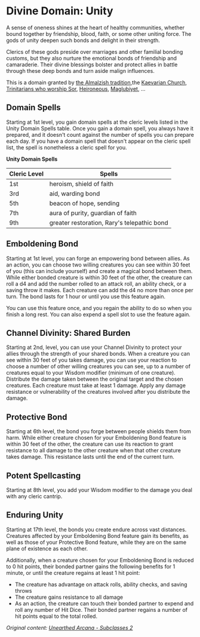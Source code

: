 # Divine Domain: Unity
A sense of oneness shines at the heart of healthy communities, whether bound together by friendship, blood, faith, or some other uniting force. The gods of unity deepen such bonds and delight in their strength.

Clerics of these gods preside over marriages and other familial bonding customs, but they also nurture the emotional bonds of friendship and camaraderie. Their divine blessings bolster and protect allies in battle through these deep bonds and turn aside malign influences.

This is a domain granted by [the Almalzish tradition](../../Religions/AlUma.md#almalzish-cleric),the [Kaevarian Church](../../Religions/KaevarianChurch.md), [Trinitarians who worship Sor](../../Religions/Trinitarian.md#sor), [Heironeous](../../Religions/Pantheon/Heironeous.md), [Maglubiyet](../../Religions/Pantheon/Maglubiyet.md), ...

## Domain Spells
Starting at 1st level, you gain domain spells at the cleric levels listed in the Unity Domain Spells table. Once you gain a domain spell, you always have it prepared, and it doesn't count against the number of spells you can prepare each day. If you have a domain spell that doesn't appear on the cleric spell list, the spell is nonetheless a cleric spell for you.

**Unity Domain Spells**

Cleric Level | Spells
------------ | ------
1st | heroism, shield of faith
3rd | aid, warding bond
5th | beacon of hope, sending
7th | aura of purity, guardian of faith
9th | greater restoration, Rary's telepathic bond
 
## Emboldening Bond
Starting at 1st level, you can forge an empowering bond between allies. As an action, you can choose two willing creatures you can see within 30 feet of you (this can include yourself) and create a magical bond between them. While either bonded creature is within 30 feet of the other, the creature can roll a d4 and add the number rolled to an attack roll, an ability check, or a saving throw it makes. Each creature can add the d4 no more than once per turn. The bond lasts for 1 hour or until you use this feature again.

You can use this feature once, and you regain the ability to do so when you finish a long rest. You can also expend a spell slot to use the feature again.

## Channel Divinity: Shared Burden
Starting at 2nd, level, you can use your Channel Divinity to protect your allies through the strength of your shared bonds.
When a creature you can see within 30 feet of you takes damage, you can use your reaction to choose a number of other willing creatures you can see, up to a number of creatures equal to your Wisdom modifier (minimum of one creature). Distribute the damage taken between the original target and the chosen creatures. Each creature must take at least 1 damage. Apply any damage resistance or vulnerability of the creatures involved after you distribute the damage.

## Protective Bond
Starting at 6th level, the bond you forge between people shields them from harm. While either creature chosen for your Emboldening Bond feature is within 30 feet of the other, the creature can use its reaction to grant resistance to all damage to the other creature when that other creature takes damage. This resistance lasts until the end of the current turn.

## Potent Spellcasting
Starting at 8th level, you add your Wisdom modifier to the damage you deal with any cleric cantrip.

## Enduring Unity
Starting at 17th level, the bonds you create endure across vast distances. Creatures affected by your Emboldening Bond feature gain its benefits, as well as those of your Protective Bond feature, while they are on the same plane of existence as each other.

Additionally, when a creature chosen for your Emboldening Bond is reduced to 0 hit points, their bonded partner gains the following benefits for 1 minute, or until the creature regains at least 1 hit point:
* The creature has advantage on attack rolls, ability checks, and saving throws
* The creature gains resistance to all damage
* As an action, the creature can touch their bonded partner to expend and roll any number of Hit Dice. Their bonded partner regains a number of hit points equal to the total rolled.

*Original content: [Unearthed Arcana - Subclasses 2](https://dnd.wizards.com/articles/unearthed-arcana/subclasses_part2)*